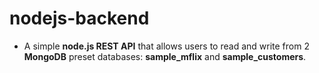 # nodejs-backend
- A simple **node.js REST API** that allows users to read and write from 2 **MongoDB** preset databases: **sample_mflix** and **sample_customers**.
